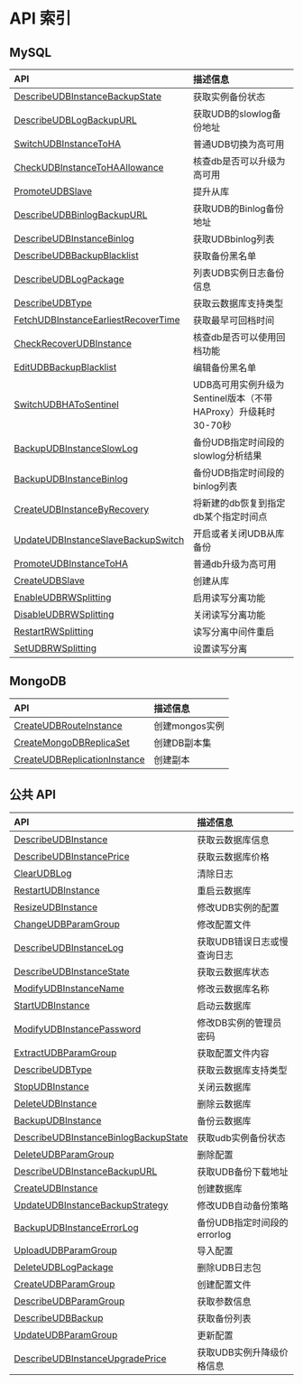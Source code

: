 # API 索引



## MySQL

| API | 描述信息 |
|:---|:---|
|[DescribeUDBInstanceBackupState](api/udb-api/describe_udb_instance_backup_state)|获取实例备份状态|
|[DescribeUDBLogBackupURL](api/udb-api/describe_udb_log_backup_url)|获取UDB的slowlog备份地址|
|[SwitchUDBInstanceToHA](api/udb-api/switch_udb_instance_to_ha)|普通UDB切换为高可用|
|[CheckUDBInstanceToHAAllowance](api/udb-api/check_udb_instance_to_ha_allowance)|核查db是否可以升级为高可用|
|[PromoteUDBSlave](api/udb-api/promote_udb_slave)|提升从库|
|[DescribeUDBBinlogBackupURL](api/udb-api/describe_udb_binlog_backup_url)|获取UDB的Binlog备份地址|
|[DescribeUDBInstanceBinlog](api/udb-api/describe_udb_instance_binlog)|获取UDBbinlog列表|
|[DescribeUDBBackupBlacklist](api/udb-api/describe_udb_backup_blacklist)|获取备份黑名单|
|[DescribeUDBLogPackage](api/udb-api/describe_udb_log_package)|列表UDB实例日志备份信息|
|[DescribeUDBType](api/udb-api/describe_udb_type)|获取云数据库支持类型|
|[FetchUDBInstanceEarliestRecoverTime](api/udb-api/fetch_udb_instance_earliest_recover_time)|获取最早可回档时间|
|[CheckRecoverUDBInstance](api/udb-api/check_recover_udb_instance)|核查db是否可以使用回档功能|
|[EditUDBBackupBlacklist](api/udb-api/edit_udb_backup_blacklist)|编辑备份黑名单|
|[SwitchUDBHAToSentinel](api/udb-api/switch_udb_ha_to_sentinel)|UDB高可用实例升级为Sentinel版本（不带HAProxy）升级耗时30-70秒|
|[BackupUDBInstanceSlowLog](api/udb-api/backup_udb_instance_slow_log)|备份UDB指定时间段的slowlog分析结果|
|[BackupUDBInstanceBinlog](api/udb-api/backup_udb_instance_binlog)|备份UDB指定时间段的binlog列表|
|[CreateUDBInstanceByRecovery](api/udb-api/create_udb_instance_by_recovery)|将新建的db恢复到指定db某个指定时间点|
|[UpdateUDBInstanceSlaveBackupSwitch](api/udb-api/update_udb_instance_slave_backup_switch)|开启或者关闭UDB从库备份|
|[PromoteUDBInstanceToHA](api/udb-api/promote_udb_instance_to_ha)|普通db升级为高可用|
|[CreateUDBSlave](api/udb-api/create_udb_slave)|创建从库|
|[EnableUDBRWSplitting](api/udb-api/enable_udb_rw_splitting)|启用读写分离功能|
|[DisableUDBRWSplitting](api/udb-api/disable_udb_rw_splitting)|关闭读写分离功能|
|[RestartRWSplitting](api/udb-api/restart_rw_splitting)|读写分离中间件重启|
|[SetUDBRWSplitting](api/udb-api/set_udb_rw_splitting)|设置读写分离|

## MongoDB

| API | 描述信息 |
|:---|:---|
|[CreateUDBRouteInstance](api/udb-api/create_udb_route_instance)|创建mongos实例|
|[CreateMongoDBReplicaSet](api/udb-api/create_mongo_db_replica_set)|创建DB副本集|
|[CreateUDBReplicationInstance](api/udb-api/create_udb_replication_instance)|创建副本|

## 公共 API

| API | 描述信息 |
|:---|:---|
|[DescribeUDBInstance](api/udb-api/describe_udb_instance)|获取云数据库信息|
|[DescribeUDBInstancePrice](api/udb-api/describe_udb_instance_price)|获取云数据库价格|
|[ClearUDBLog](api/udb-api/clear_udb_log)|清除日志|
|[RestartUDBInstance](api/udb-api/restart_udb_instance)|重启云数据库|
|[ResizeUDBInstance](api/udb-api/resize_udb_instance)|修改UDB实例的配置|
|[ChangeUDBParamGroup](api/udb-api/change_udb_param_group)|修改配置文件|
|[DescribeUDBInstanceLog](api/udb-api/describe_udb_instance_log)|获取UDB错误日志或慢查询日志|
|[DescribeUDBInstanceState](api/udb-api/describe_udb_instance_state)|获取云数据库状态|
|[ModifyUDBInstanceName](api/udb-api/modify_udb_instance_name)|修改云数据库名称|
|[StartUDBInstance](api/udb-api/start_udb_instance)|启动云数据库|
|[ModifyUDBInstancePassword](api/udb-api/modify_udb_instance_password)|修改DB实例的管理员密码|
|[ExtractUDBParamGroup](api/udb-api/extract_udb_param_group)|获取配置文件内容|
|[DescribeUDBType](api/udb-api/describe_udb_type)|获取云数据库支持类型|
|[StopUDBInstance](api/udb-api/stop_udb_instance)|关闭云数据库|
|[DeleteUDBInstance](api/udb-api/delete_udb_instance)|删除云数据库|
|[BackupUDBInstance](api/udb-api/backup_udb_instance)|备份云数据库|
|[DescribeUDBInstanceBinlogBackupState](api/udb-api/describe_udb_instance_binlog_backup_state)|获取udb实例备份状态|
|[DeleteUDBParamGroup](api/udb-api/delete_udb_param_group)|删除配置|
|[DescribeUDBInstanceBackupURL](api/udb-api/describe_udb_instance_backup_url)|获取UDB备份下载地址|
|[CreateUDBInstance](api/udb-api/create_udb_instance)|创建数据库|
|[UpdateUDBInstanceBackupStrategy](api/udb-api/update_udb_instance_backup_strategy)|修改UDB自动备份策略|
|[BackupUDBInstanceErrorLog](api/udb-api/backup_udb_instance_error_log)|备份UDB指定时间段的errorlog|
|[UploadUDBParamGroup](api/udb-api/upload_udb_param_group)|导入配置|
|[DeleteUDBLogPackage](api/udb-api/delete_udb_log_package)|删除UDB日志包|
|[CreateUDBParamGroup](api/udb-api/create_udb_param_group)|创建配置文件|
|[DescribeUDBParamGroup](api/udb-api/describe_udb_param_group)|获取参数信息|
|[DescribeUDBBackup](api/udb-api/describe_udb_backup)|获取备份列表|
|[UpdateUDBParamGroup](api/udb-api/update_udb_param_group)|更新配置|
|[DescribeUDBInstanceUpgradePrice](api/udb-api/describe_udb_instance_upgrade_price)|获取UDB实例升降级价格信息|



